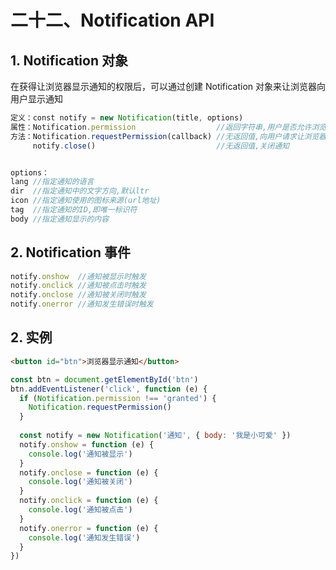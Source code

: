 # 二十二、Notification API

## 1. Notification 对象

在获得让浏览器显示通知的权限后，可以通过创建 Notification 对象来让浏览器向用户显示通知

```javascript
定义：const notify = new Notification(title, options)
属性：Notification.permission                  //返回字符串,用户是否允许浏览器显示通知(default:未请求,granted:允许,denied:拒绝)
方法：Notification.requestPermission(callback) //无返回值,向用户请求让浏览器显示通知的权限
     notify.close()                           //无返回值,关闭通知


options：
lang //指定通知的语言
dir  //指定通知中的文字方向,默认ltr
icon //指定通知使用的图标来源(url地址)
tag  //指定通知的ID,即唯一标识符
body //指定通知显示的内容
```

## 2. Notification 事件

```javascript
notify.onshow  //通知被显示时触发
notify.onclick //通知被点击时触发
notify.onclose //通知被关闭时触发
notify.onerror //通知发生错误时触发
```

## 2. 实例

```html
<button id="btn">浏览器显示通知</button>
```

```javascript
const btn = document.getElementById('btn')  
btn.addEventListener('click', function (e) {    
  if (Notification.permission !== 'granted') {  
    Notification.requestPermission()       
  }
  
  const notify = new Notification('通知', { body: '我是小可爱' })
  notify.onshow = function (e) {        
    console.log('通知被显示')      
  }      
  notify.onclose = function (e) {        
    console.log('通知被关闭')      
  }      
  notify.onclick = function (e) {        
    console.log('通知被点击')      
  }      
  notify.onerror = function (e) {        
    console.log('通知发生错误')     
  }    
})
```
